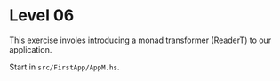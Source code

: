 # Level 06

This exercise involes introducing a monad transformer (ReaderT) to our application.

Start in ``src/FirstApp/AppM.hs``.
